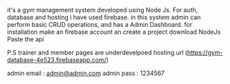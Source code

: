 it's a gym management system developed using Node Js. For auth, database and hosting i have used firebase.
in this system admin can perform basic CRUD operations, and has a Admin Dashboard.
for installation make an firebase account an create a project 
download NodeJs 
Paste the api 
 

P.S trainer and member pages are underdevelpoed 
hosting url (https://gym-database-4e523.firebaseapp.com/)

admin email : admin@admin.com
admin pass : 1234567

